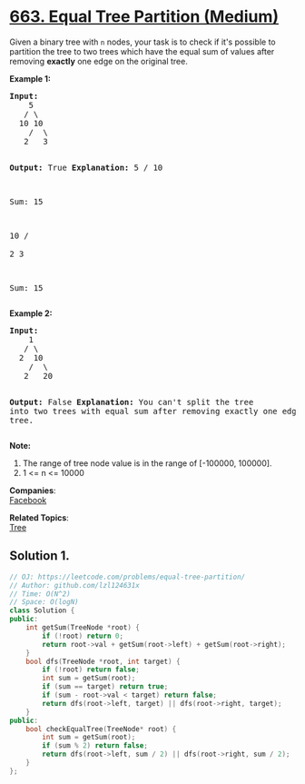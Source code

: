 # [663. Equal Tree Partition (Medium)](https://leetcode.com/problems/equal-tree-partition/)

<p>
Given a binary tree with <code>n</code> nodes, your task is to check if it's possible to partition the tree to two trees which have the equal sum of values after removing <b>exactly</b> one edge on the original tree.
</p>

<p><b>Example 1:</b><br>
</p><pre><b>Input:</b>     
    5
   / \
  10 10
    /  \
   2   3

<b>Output:</b> True
<b>Explanation:</b> 
    5
   / 
  10
      
Sum: 15

   10
  /  \
 2    3

Sum: 15
</pre>
<p></p>


<p><b>Example 2:</b><br>
</p><pre><b>Input:</b>     
    1
   / \
  2  10
    /  \
   2   20

<b>Output:</b> False
<b>Explanation:</b> You can't split the tree into two trees with equal sum after removing exactly one edge on the tree.
</pre>
<p></p>

<p><b>Note:</b><br>
</p><ol>
<li>The range of tree node value is in the range of [-100000, 100000].</li>
<li>1 &lt;= n &lt;= 10000</li>
</ol>
<p></p>

**Companies**:  
[Facebook](https://leetcode.com/company/facebook)

**Related Topics**:  
[Tree](https://leetcode.com/tag/tree/)

## Solution 1.

```cpp
// OJ: https://leetcode.com/problems/equal-tree-partition/
// Author: github.com/lzl124631x
// Time: O(N^2)
// Space: O(logN)
class Solution {
public:
    int getSum(TreeNode *root) {
        if (!root) return 0;
        return root->val + getSum(root->left) + getSum(root->right);
    }
    bool dfs(TreeNode *root, int target) {
        if (!root) return false;
        int sum = getSum(root);
        if (sum == target) return true;
        if (sum - root->val < target) return false;
        return dfs(root->left, target) || dfs(root->right, target);
    }
public:
    bool checkEqualTree(TreeNode* root) {
        int sum = getSum(root);
        if (sum % 2) return false;
        return dfs(root->left, sum / 2) || dfs(root->right, sum / 2);
    }
};
```